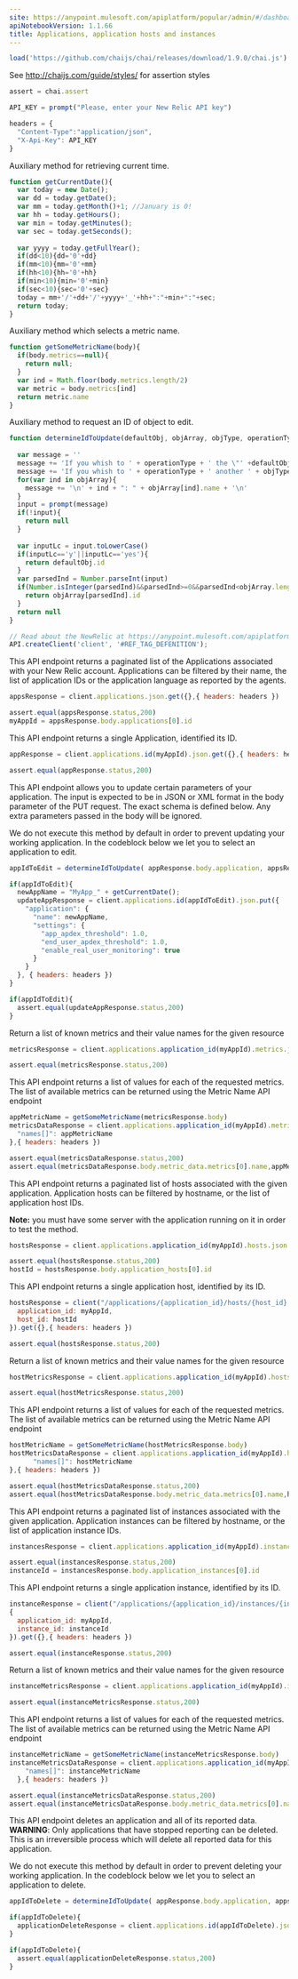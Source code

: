 ```yaml
---
site: https://anypoint.mulesoft.com/apiplatform/popular/admin/#/dashboard/apis/7718/versions/7852/portal/pages/6611/preview
apiNotebookVersion: 1.1.66
title: Applications, application hosts and instances
---
```


```javascript
load('https://github.com/chaijs/chai/releases/download/1.9.0/chai.js')
```

See http://chaijs.com/guide/styles/ for assertion styles

```javascript
assert = chai.assert
```

```javascript
API_KEY = prompt("Please, enter your New Relic API key")
```

```javascript
headers = {
  "Content-Type":"application/json",
  "X-Api-Key": API_KEY
}
```

Auxiliary method for retrieving current time.

```javascript
function getCurrentDate(){
  var today = new Date();
  var dd = today.getDate();
  var mm = today.getMonth()+1; //January is 0!
  var hh = today.getHours();
  var min = today.getMinutes();
  var sec = today.getSeconds();
  
  var yyyy = today.getFullYear();
  if(dd<10){dd='0'+dd}
  if(mm<10){mm='0'+mm}
  if(hh<10){hh='0'+hh}
  if(min<10){min='0'+min}
  if(sec<10){sec='0'+sec}
  today = mm+'/'+dd+'/'+yyyy+'_'+hh+":"+min+":"+sec;
  return today;
}
```

Auxiliary method which selects a metric name.

```javascript
function getSomeMetricName(body){
  if(body.metrics==null){
    return null;
  }
  var ind = Math.floor(body.metrics.length/2)
  var metric = body.metrics[ind]
  return metric.name
}
```

Auxiliary method to request an ID of object to edit.

```javascript
function determineIdToUpdate(defaultObj, objArray, objType, operationType ){
  
  var message = ''
  message += 'If you whish to ' + operationType + ' the \"' +defaultObj.name + '\" ' + objType + ', enter \"Y\" or \"Yes\".\n\n'  
  message += 'If you whish to ' + operationType + ' another ' + objType + ', enter it\'s index according to the following list:\n'
  for(var ind in objArray){
    message += '\n' + ind + ": " + objArray[ind].name + '\n'
  }  
  input = prompt(message)
  if(!input){
    return null
  }
  
  var inputLc = input.toLowerCase()
  if(inputLc=='y'||inputLc=='yes'){
    return defaultObj.id
  }
  var parsedInd = Number.parseInt(input)
  if(Number.isInteger(parsedInd)&&parsedInd>=0&&parsedInd<objArray.length){
    return objArray[parsedInd].id
  }
  return null
}
```

```javascript
// Read about the NewRelic at https://anypoint.mulesoft.com/apiplatform/popular/admin/#/dashboard/apis/7718/versions/7852/contracts
API.createClient('client', '#REF_TAG_DEFENITION');
```


This API endpoint returns a paginated list of the Applications associated with your New Relic account.
Applications can be filtered by their name, the list of application IDs or the application language as reported by the agents.

```javascript
appsResponse = client.applications.json.get({},{ headers: headers })
```

```javascript
assert.equal(appsResponse.status,200)
myAppId = appsResponse.body.applications[0].id
```

This API endpoint returns a single Application, identified its ID.

```javascript
appResponse = client.applications.id(myAppId).json.get({},{ headers: headers })
```

```javascript
assert.equal(appResponse.status,200)
```

This API endpoint allows you to update certain parameters of your application.
The input is expected to be in JSON or XML format in the body parameter of the PUT request. The exact schema is defined below. Any extra parameters passed in the body will be ignored.

We do not execute this method by default in order to prevent updating your working application. In the codeblock below we let you to select an application to edit.

```javascript
appIdToEdit = determineIdToUpdate( appResponse.body.application, appsResponse.body.applications, "application", "rename" )
```

```javascript
if(appIdToEdit){
  newAppName = "MyApp_" + getCurrentDate();
  updateAppResponse = client.applications.id(appIdToEdit).json.put({
    "application": {
      "name": newAppName,
      "settings": {
        "app_apdex_threshold": 1.0,
        "end_user_apdex_threshold": 1.0,
        "enable_real_user_monitoring": true
      }
    }
  }, { headers: headers })
}
```

```javascript
if(appIdToEdit){
  assert.equal(updateAppResponse.status,200)
}
```

Return a list of known metrics and their value names for the given resource

```javascript
metricsResponse = client.applications.application_id(myAppId).metrics.json.get({},{ headers: headers })
```

```javascript
assert.equal(metricsResponse.status,200)
```

This API endpoint returns a list of values for each of the requested metrics. The list of available metrics can be returned using the Metric Name API endpoint

```javascript
appMetricName = getSomeMetricName(metricsResponse.body)
metricsDataResponse = client.applications.application_id(myAppId).metrics.data.json.get({
  "names[]": appMetricName
},{ headers: headers })
```

```javascript
assert.equal(metricsDataResponse.status,200)
assert.equal(metricsDataResponse.body.metric_data.metrics[0].name,appMetricName)
```

This API endpoint returns a paginated list of hosts associated with the given application.
Application hosts can be filtered by hostname, or the list of application host IDs.

**Note:** you must have some server with the application running on it in order to test the method.

```javascript
hostsResponse = client.applications.application_id(myAppId).hosts.json.get({},{ headers: headers })
```

```javascript
assert.equal(hostsResponse.status,200)
hostId = hostsResponse.body.application_hosts[0].id
```

This API endpoint returns a single application host, identified by its ID.

```javascript
hostsResponse = client("/applications/{application_id}/hosts/{host_id}.json", { 
  application_id: myAppId,
  host_id: hostId
}).get({},{ headers: headers })
```

```javascript
assert.equal(hostsResponse.status,200)
```

Return a list of known metrics and their value names for the given resource

```javascript
hostMetricsResponse = client.applications.application_id(myAppId).hosts.host_id(hostId).metrics.json.get({},{ headers: headers })
```

```javascript
assert.equal(hostMetricsResponse.status,200)
```

This API endpoint returns a list of values for each of the requested metrics. The list of available metrics can be returned using the Metric Name API endpoint

```javascript
hostMetricName = getSomeMetricName(hostMetricsResponse.body)
hostMetricsDataResponse = client.applications.application_id(myAppId).hosts.host_id(hostId).metrics.data.json.get({
      "names[]": hostMetricName
},{ headers: headers })
```

```javascript
assert.equal(hostMetricsDataResponse.status,200)
assert.equal(hostMetricsDataResponse.body.metric_data.metrics[0].name,hostMetricName)
```

This API endpoint returns a paginated list of instances associated with the given application.
Application instances can be filtered by hostname, or the list of application instance IDs.

```javascript
instancesResponse = client.applications.application_id(myAppId).instances.json.get({},{ headers: headers })
```

```javascript
assert.equal(instancesResponse.status,200)
instanceId = instancesResponse.body.application_instances[0].id
```

This API endpoint returns a single application instance, identified by its ID.

```javascript
instanceResponse = client("/applications/{application_id}/instances/{instance_id}.json",
{
  application_id: myAppId,
  instance_id: instanceId
}).get({},{ headers: headers })
```

```javascript
assert.equal(instanceResponse.status,200)
```

Return a list of known metrics and their value names for the given resource

```javascript
instanceMetricsResponse = client.applications.application_id(myAppId).instances.instance_id(instanceId).metrics.json.get({},{ headers: headers })
```

```javascript
assert.equal(instanceMetricsResponse.status,200)
```

This API endpoint returns a list of values for each of the requested metrics. The list of available metrics can be returned using the Metric Name API endpoint

```javascript
instanceMetricName = getSomeMetricName(instanceMetricsResponse.body)
instanceMetricsDataResponse = client.applications.application_id(myAppId).instances.instance_id(instanceId).metrics.data.json.get({
    "names[]": instanceMetricName
  },{ headers: headers })
```

```javascript
assert.equal(instanceMetricsDataResponse.status,200)
assert.equal(instanceMetricsDataResponse.body.metric_data.metrics[0].name, instanceMetricName)
```

This API endpoint deletes an application and all of its reported data.
**WARNING**: Only applications that have stopped reporting can be deleted. This is an irreversible process which will delete all reported data for this application.

We do not execute this method by default in order to prevent deleting your working application.  In the codeblock below we let you to select an application to delete.

```javascript
appIdToDelete = determineIdToUpdate( appResponse.body.application, appsResponse.body.applications, "application", "delete" )
```

```javascript
if(appIdToDelete){
  applicationDeleteResponse = client.applications.id(appIdToDelete).json.delete({},{ headers: headers })
}
```

```javascript
if(appIdToDelete){
  assert.equal(applicationDeleteResponse.status,200)
}
```